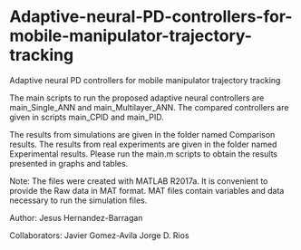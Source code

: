 # Adaptive-neural-PD-controllers-for-mobile-manipulator-trajectory-tracking
Adaptive neural PD controllers for mobile manipulator trajectory tracking

The main scripts to run the proposed adaptive neural controllers are main_Single_ANN and main_Multilayer_ANN. 
The compared controllers are given in scripts main_CPID and main_PID.

The results from simulations are given in the folder named Comparison results. 
The results from real experiments are given in the folder named Experimental results. 
Please run the main.m scripts to obtain the results presented in graphs and tables. 

Note: The files were created with MATLAB R2017a. It is convenient to provide the Raw data in MAT format. 
MAT files contain variables and data necessary to run the simulation files.

Author:
Jesus Hernandez-Barragan

Collaborators:
Javier Gomez-Avila
Jorge D. Rios
